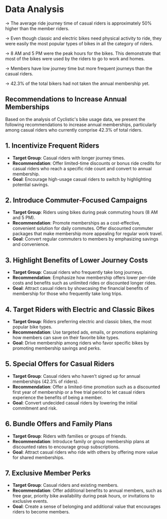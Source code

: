 <h1>Data Analysis </h1>
<tb>
<tr><p>-> The average ride journey time of casual riders is approximately 50% higher than the member riders.</p></tr>
<tr><p>-> Even though classic and electric bikes need physical activity to ride, they were easily the most popular types of bikes in all the category of riders. </p></tr>
<tr><p>-> 8 AM and 5 PM were the peak hours for the bikes. This demonstrate that most of the bikes were used by the riders to go to work and homes.
</p><tr>-> Members have low journey time but more frequent journeys than the casual riders.</p></tr>
</p><tr>-> 42.3% of the total bikers had not taken the annual membership yet.  </p></tr>
</tb>

<div>
<h2>Recommendations to Increase Annual Memberships</h2>

Based on the analysis of Cyclistic's bike usage data, we present the following recommendations to increase annual memberships, particularly among casual riders who currently comprise 42.3% of total riders.

## 1. Incentivize Frequent Riders
- **Target Group**: Casual riders with longer journey times.
- **Recommendation**: Offer limited-time discounts or bonus ride credits for casual riders who reach a specific ride count and convert to annual membership.
- **Goal**: Encourage high-usage casual riders to switch by highlighting potential savings.

## 2. Introduce Commuter-Focused Campaigns
- **Target Group**: Riders using bikes during peak commuting hours (8 AM and 5 PM).
- **Recommendation**: Promote memberships as a cost-effective, convenient solution for daily commutes. Offer discounted commuter packages that make membership more appealing for regular work travel.
- **Goal**: Convert regular commuters to members by emphasizing savings and convenience.

## 3. Highlight Benefits of Lower Journey Costs
- **Target Group**: Casual riders who frequently take long journeys.
- **Recommendation**: Emphasize how membership offers lower per-ride costs and benefits such as unlimited rides or discounted longer rides.
- **Goal**: Attract casual riders by showcasing the financial benefits of membership for those who frequently take long trips.

## 4. Target Riders with Electric and Classic Bikes
- **Target Group**: Riders preferring electric and classic bikes, the most popular bike types.
- **Recommendation**: Use targeted ads, emails, or promotions explaining how members can save on their favorite bike types.
- **Goal**: Drive membership among riders who favor specific bikes by promoting membership savings and perks.

## 5. Special Offers for Casual Riders
- **Target Group**: Casual riders who haven’t signed up for annual memberships (42.3% of riders).
- **Recommendation**: Offer a limited-time promotion such as a discounted first year of membership or a free trial period to let casual riders experience the benefits of being a member.
- **Goal**: Convert undecided casual riders by lowering the initial commitment and risk.

## 6. Bundle Offers and Family Plans
- **Target Group**: Riders with families or groups of friends.
- **Recommendation**: Introduce family or group membership plans at discounted rates to encourage group subscriptions.
- **Goal**: Attract casual riders who ride with others by offering more value for shared memberships.

## 7. Exclusive Member Perks
- **Target Group**: Casual riders and existing members.
- **Recommendation**: Offer additional benefits to annual members, such as free gear, priority bike availability during peak hours, or invitations to exclusive events.
- **Goal**: Create a sense of belonging and additional value that encourages riders to become members.

